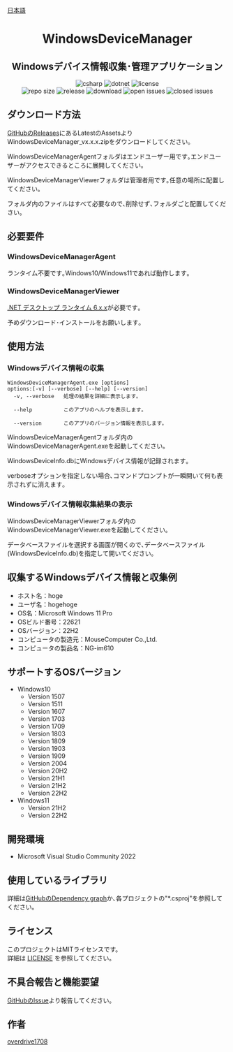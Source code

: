 [日本語](README.md)

<h1 align="center">
    WindowsDeviceManager
</h1>

<h2 align="center">
    Windowsデバイス情報収集･管理アプリケーション
</h2>

<div align="center">
    <img alt="csharp" src="https://img.shields.io/badge/csharp-blue.svg?style=plastic&logo=csharp">
    <img alt="dotnet" src="https://img.shields.io/badge/.NET-blue.svg?style=plastic&logo=dotnet">
    <img alt="license" src="https://img.shields.io/github/license/overdrive1708/WindowsDeviceManager?style=plastic">
    <br>
    <img alt="repo size" src="https://img.shields.io/github/repo-size/overdrive1708/WindowsDeviceManager?style=plastic&logo=github">
    <img alt="release" src="https://img.shields.io/github/release/overdrive1708/WindowsDeviceManager?style=plastic&logo=github">
    <img alt="download" src="https://img.shields.io/github/downloads/overdrive1708/WindowsDeviceManager/total?style=plastic&logo=github&color=brightgreen">
    <img alt="open issues" src="https://img.shields.io/github/issues-raw/overdrive1708/WindowsDeviceManager?style=plastic&logo=github&color=brightgreen">
    <img alt="closed issues" src="https://img.shields.io/github/issues-closed-raw/overdrive1708/WindowsDeviceManager?style=plastic&logo=github&color=brightgreen">
</div>

## ダウンロード方法
[GitHubのReleases](https://github.com/overdrive1708/WindowsDeviceManager/releases)にあるLatestのAssetsよりWindowsDeviceManager_vx.x.x.zipをダウンロードしてください｡

WindowsDeviceManagerAgentフォルダはエンドユーザー用です｡エンドユーザーがアクセスできるところに展開してください｡

WindowsDeviceManagerViewerフォルダは管理者用です｡任意の場所に配置してください｡

フォルダ内のファイルはすべて必要なので､削除せず､フォルダごと配置してください｡

## 必要要件

### WindowsDeviceManagerAgent

ランタイム不要です｡Windows10/Windows11であれば動作します｡

### WindowsDeviceManagerViewer

[.NET デスクトップ ランタイム 6.x.x](https://dotnet.microsoft.com/ja-jp/download/dotnet/6.0)が必要です｡

予めダウンロード･インストールをお願いします｡

## 使用方法

### Windowsデバイス情報の収集
```
WindowsDeviceManagerAgent.exe [options]
options:[-v] [--verbose] [--help] [--version]
  -v, --verbose   処理の結果を詳細に表示します｡

  --help          このアプリのヘルプを表示します｡

  --version       このアプリのバージョン情報を表示します｡
```
WindowsDeviceManagerAgentフォルダ内のWindowsDeviceManagerAgent.exeを起動してください｡

WindowsDeviceInfo.dbにWindowsデバイス情報が記録されます｡

verboseオプションを指定しない場合､コマンドプロンプトが一瞬開いて何も表示されずに消えます｡

### Windowsデバイス情報収集結果の表示

WindowsDeviceManagerViewerフォルダ内のWindowsDeviceManagerViewer.exeを起動してください｡

データベースファイルを選択する画面が開くので､データベースファイル(WindowsDeviceInfo.db)を指定して開いてください｡

## 収集するWindowsデバイス情報と収集例
- ホスト名：hoge
- ユーザ名：hogehoge
- OS名：Microsoft Windows 11 Pro
- OSビルド番号：22621
- OSバージョン：22H2
- コンピュータの製造元：MouseComputer Co.,Ltd.
- コンピュータの製品名：NG-im610

## サポートするOSバージョン
- Windows10
  - Version 1507
  - Version 1511
  - Version 1607
  - Version 1703
  - Version 1709
  - Version 1803
  - Version 1809
  - Version 1903
  - Version 1909
  - Version 2004
  - Version 20H2
  - Version 21H1
  - Version 21H2
  - Version 22H2
- Windows11
  - Version 21H2
  - Version 22H2

## 開発環境
- Microsoft Visual Studio Community 2022

## 使用しているライブラリ
詳細は[GitHubのDependency graph](https://github.com/overdrive1708/WindowsDeviceManager/network/dependencies)か､各プロジェクトの"*.csproj"を参照してください｡

## ライセンス
このプロジェクトはMITライセンスです。  
詳細は [LICENSE](LICENSE) を参照してください。

## 不具合報告と機能要望
[GitHubのIssue](https://github.com/overdrive1708/WindowsDeviceManager/issues/new/choose)より報告してください｡

## 作者
[overdrive1708](https://github.com/overdrive1708)
